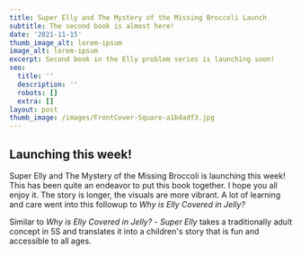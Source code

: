 ```yaml
---
title: Super Elly and The Mystery of the Missing Broccoli Launch
subtitle: The second book is almost here!
date: '2021-11-15'
thumb_image_alt: lorem-ipsum
image_alt: lorem-ipsum
excerpt: Second book in the Elly problem series is launching soon!
seo:
  title: ''
  description: ''
  robots: []
  extra: []
layout: post
thumb_image: /images/FrontCover-Square-a1b4adf3.jpg
---
```

## Launching this week!

Super Elly and The Mystery of the Missing Broccoli is launching this week!  This has been quite an endeavor to put this book together.  I hope you all enjoy it.  The story is longer, the visuals are more vibrant.  A lot of learning and care went into this followup to *Why is Elly Covered in Jelly?*

Similar to *Why is Elly Covered in Jelly?* - *Super Elly* takes a traditionally adult concept in 5S and translates it into a children's story that is fun and accessible to all ages.
